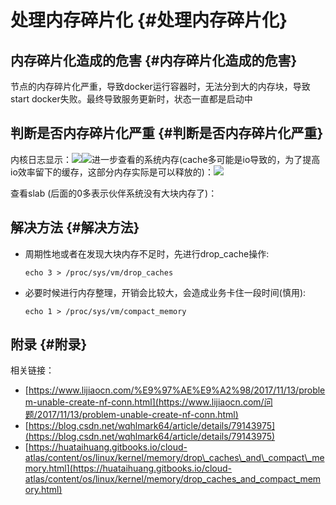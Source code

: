 # 处理内存碎片化 {#处理内存碎片化}

## 内存碎片化造成的危害 {#内存碎片化造成的危害}

节点的内存碎片化严重，导致docker运行容器时，无法分到大的内存块，导致start docker失败。最终导致服务更新时，状态一直都是启动中

## 判断是否内存碎片化严重 {#判断是否内存碎片化严重}

内核日志显示：![](/chapter1/内存碎片化.png)![](/chapter1/内存碎片化2.png)进一步查看的系统内存\(cache多可能是io导致的，为了提高io效率留下的缓存，这部分内存实际是可以释放的\)：![](/chapter1/内存碎片化3.png)

查看slab \(后面的0多表示伙伴系统没有大块内存了\)：

## 解决方法 {#解决方法}

* 周期性地或者在发现大块内存不足时，先进行drop\_cache操作:

  ```
  echo 3 > /proc/sys/vm/drop_caches
  ```

* 必要时候进行内存整理，开销会比较大，会造成业务卡住一段时间\(慎用\):

  ```
  echo 1 > /proc/sys/vm/compact_memory
  ```

## 附录 {#附录}

相关链接：

* [https://www.lijiaocn.com/%E9%97%AE%E9%A2%98/2017/11/13/problem-unable-create-nf-conn.html](https://www.lijiaocn.com/问题/2017/11/13/problem-unable-create-nf-conn.html)
* [https://blog.csdn.net/wqhlmark64/article/details/79143975](https://blog.csdn.net/wqhlmark64/article/details/79143975)
* [https://huataihuang.gitbooks.io/cloud-atlas/content/os/linux/kernel/memory/drop\_caches\_and\_compact\_memory.html](https://huataihuang.gitbooks.io/cloud-atlas/content/os/linux/kernel/memory/drop_caches_and_compact_memory.html)



